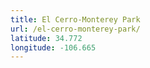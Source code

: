 ```yaml
---
title: El Cerro-Monterey Park
url: /el-cerro-monterey-park/
latitude: 34.772
longitude: -106.665
---
```

